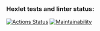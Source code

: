 ### Hexlet tests and linter status:
[![Actions Status](https://github.com/anvlbl/backend-project-lvl1/workflows/hexlet-check/badge.svg)](https://github.com/anvlbl/backend-project-lvl1/actions)
[![Maintainability](https://api.codeclimate.com/v1/badges/a99a88d28ad37a79dbf6/maintainability)](https://codeclimate.com/github/codeclimate/codeclimate/maintainability)